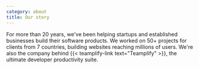 ```yaml
---
category: about
title: Our story
---
```


For more than 20 years, we've been helping startups and established businesses
build their software products. We worked on 50+ projects for clients from 7
countries, building websites reaching millions of users. We're also the company
behind {{< teamplify-link text="Teamplify" >}}, the ultimate developer productivity suite.
